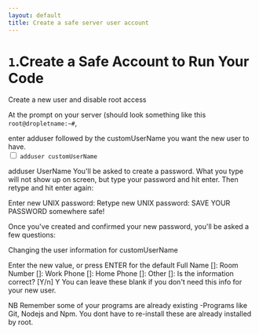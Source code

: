 ```yaml
---
layout: default
title: Create a safe server user account
---
```


# `1`.Create a Safe Account to Run Your Code

Create a new user and disable root access

At the prompt on your server (should look something like this
`root@dropletname:~#`,


enter adduser followed by the customUserName you want the new user to have.<br />
<input type="checkbox" class="sidebar-checkbox" id="sidebar-checkbox">
`adduser customUserName`



adduser UserName
You'll be asked to create a password. What you type will not show up on screen, but type your password and hit enter. Then retype and hit enter again:


Enter new UNIX password:
Retype new UNIX password:
SAVE YOUR PASSWORD somewhere safe!

Once you've created and confirmed your new password, you'll be asked a few questions:

Changing the user information for customUserName

Enter the new value, or press ENTER for the default
    Full Name []:
    Room Number []:
    Work Phone []:
    Home Phone []:
    Other []:
Is the information correct? [Y/n] Y
You can leave these blank if you don't need this info for your new user.

NB Remember some of your programs are already existing -Programs like Git, Nodejs and Npm.
You dont have to re-install these are already installed by root.
